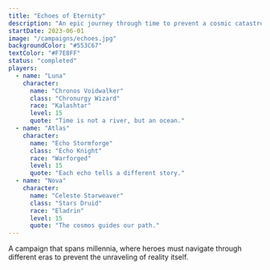 ```yaml
---
title: "Echoes of Eternity"
description: "An epic journey through time to prevent a cosmic catastrophe"
startDate: 2023-06-01
image: "/campaigns/echoes.jpg"
backgroundColor: "#553C67"
textColor: "#F7E8FF"
status: "completed"
players:
  - name: "Luna"
    character:
      name: "Chronos Voidwalker"
      class: "Chronurgy Wizard"
      race: "Kalashtar"
      level: 15
      quote: "Time is not a river, but an ocean."
  - name: "Atlas"
    character:
      name: "Echo Stormforge"
      class: "Echo Knight"
      race: "Warforged"
      level: 15
      quote: "Each echo tells a different story."
  - name: "Nova"
    character:
      name: "Celeste Starweaver"
      class: "Stars Druid"
      race: "Eladrin"
      level: 15
      quote: "The cosmos guides our path."
---
```


A campaign that spans millennia, where heroes must navigate through different eras to prevent the unraveling of reality itself.